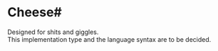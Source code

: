# Cheese#
Designed for shits and giggles.  
This implementation type and the language syntax are to be decided.

